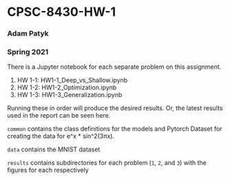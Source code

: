 # CPSC-8430-HW-1
### Adam Patyk
### Spring 2021

There is a Jupyter notebook for each separate problem on this assignment.

1. HW 1-1: HW1-1_Deep_vs_Shallow.ipynb
1. HW 1-2: HW1-2_Optimization.ipynb
1. HW 1-3: HW1-3_Generalization.ipynb

Running these in order will produce the desired results. Or, the latest results used in the report can be seen here.

`common` contains the class definitions for the models and Pytorch Dataset for creating the data for e^x * sin^2(3πx).

`data` contains the MNIST dataset

`results` contains subdirectories for each problem (`1`, `2`, and `3`) with the figures for each respectively

